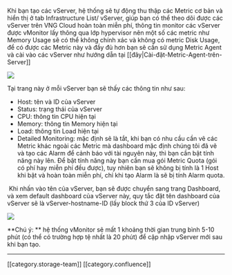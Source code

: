 Khi bạn tạo các vServer, hệ thống sẽ tự động thu thập các Metric cơ bản và hiển thị ở tab Infrastructure List/ vServer, giúp bạn có thể theo dõi được các vServer trên VNG Cloud hoàn toàn miễn phí, thông tin monitor các vServer được vMonitor lấy thông qua lớp hypervisor nên một số các metric như Memory Usage sẽ có thể không chính xác và không có metric Disk Usage, để có được các Metric này và đầy đủ hơn bạn sẽ cần sử dụng Metric Agent và cài vào các vServer như hướng dẫn tại [[đây|Cài-đặt-Metric-Agent-trên-Server]]

![](images/storage/image2022-9-4_10-54-43.png)

Tại trang này ở mỗi vServer bạn sẽ thấy các thông tin như sau:


* Host: tên và ID của vServer
* Status: trạng thái của vServer
* CPU: thông tin CPU hiện tại
* Memory: thông tin Memory hiện tại
* Load: thông tin Load hiện tại
* Detailed Monitoring: mặc định sẽ là tắt, khi bạn có nhu cầu cần vẽ các Metric khác ngoài các Metric mà dashboard mặc định chúng tôi đã vẽ và tạo các Alarm để cảnh báo với tài nguyên này, thì bạn cần bật tính năng này lên. Để bật tính năng này bạn cần mua gói Metric Quota (gói có phí hay miễn phí đều được), tuy nhiên bạn sẽ không bị tính là 1 Host khi bật và hoàn toàn miễn phí, chỉ khi tạo Alarm là sẽ bị tính Alarm quota.

 Khi nhấn vào tên của vServer, bạn sẽ được chuyển sang trang Dashboard, và xem default dashboard của vServer này, quy tắc đặt tên dashboard của vServer sẽ là vServer-hostname-ID (lấy block thứ 3 của ID vServer)

![](images/storage/image2022-9-4_10-58-18.png)

 **Chú ý: ** hệ thống vMonitor sẽ mất 1 khoảng thời gian trung bình 5-10 phút (có thể có trường hợp tệ nhất là 20 phút) để cập nhập vServer mới sau khi bạn tạo.







*****

[[category.storage-team]] 
[[category.confluence]] 
